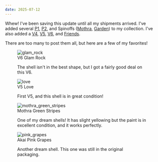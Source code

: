 ```yaml
---
date: 2025-07-12
---
```


Whew! I've been saving this update until all my shipments arrived. I've added several <a href="/tamas/collection#P1">P1</a>, <a href="/tamas/collection#P2">P2</a>, and Spinoffs (<a href="/tamas/collection#Mothra">Mothra</a>, <a href="/tamas/collection#Garden">Garden</a>) to my collection. I've also added a <a href="/tamas/collection#V4">V4</a>, <a href="/tamas/collection#V5">V5</a>, <a href="/tamas/collection#V6">V6</a>, and <a href="/tamas/collection#Friends">Friends</a>.

There are too many to post them all, but here are a few of my favorites!

<div class="shell-group">
    <figure>
        <img src="/assets/images/tama_collection/glam_rock.jpeg" alt="glam_rock" />
        <figcaption>V6 Glam Rock</figcaption>
        <p>The shell isn't in the best shape, but I got a fairly good deal on this V6.</p>
    </figure>
    <figure>
        <img src="/assets/images/tama_collection/love.jpeg" alt="love" />
        <figcaption>V5 Love</figcaption>
        <p>First V5, and this shell is in great condition!</p>
    </figure>
    <figure>
        <img src="/assets/images/tama_collection/mothra_green_stripes.jpeg" alt="mothra_green_stripes" />
        <figcaption>Mothra Green Stripes</figcaption>
        <p>One of my dream shells! It has slight yellowing but the paint is in excellent condition, and it works perfectly.</p>
    </figure>
    <figure>
        <img src="/assets/images/tama_collection/pink_grapes.jpeg" alt="pink_grapes" />
        <figcaption>Akai Pink Grapes</figcaption>
        <p>Another dream shell. This one was still in the original packaging.</p>
    </figure>
</div>
